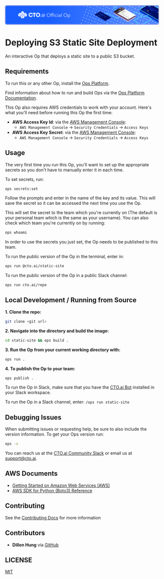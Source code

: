 ![](assets/banner.png)

# Deploying S3 Static Site Deployment

An interactive Op that deploys a static site to a public S3 bucket.

## Requirements

To run this or any other Op, install the [Ops Platform](https://cto.ai/platform).

Find information about how to run and build Ops via the [Ops Platform Documentation](https://cto.ai/docs/overview).

This Op also requires AWS credentials to work with your account. Here's what you'll need before running this Op the first time:

- **AWS Access Key Id**: via the [AWS Management Console](https://console.aws.amazon.com/):
  - `AWS Management Console` -> `Security Credentials` -> `Access Keys`
- **AWS Access Key Secret**: via the [AWS Management Console](https://console.aws.amazon.com/):
  - `AWS Management Console` -> `Security Credentials` -> `Access Keys`

## Usage

The very first time you run this Op, you'll want to set up the appropriate secrets so you don't have to manually enter it in each time.

To set secrets, run:

```bash
ops secrets:set
```

Follow the prompts and enter in the name of the key and its value. This will save the secret so it can be accessed the next time you use the Op.

This will set the secret to the team which you're currently on (The default is your personal team which is the same as your username). You can also check which team you're currently on by running:

```bash
ops whoami
```

In order to use the secrets you just set, the Op needs to be published to this team.

To run the public version of the Op in the terminal, enter in:

```bash
ops run @cto.ai/static-site
```

To run the public version of the Op in a public Slack channel:

```bash
ops run cto.ai/repo
```

## Local Development / Running from Source

**1. Clone the repo:**

```bash
git clone <git url>
```

**2. Navigate into the directory and build the image:**

```bash
cd static-site && ops build .
```

**3. Run the Op from your current working directory with:**

```bash
ops run .
```

**4. To publish the Op to your team:**

```bash
ops publish .
```
To run the Op in Slack, make sure that you have the [CTO.ai Bot](https://cto.ai/platform) installed
in your Slack workspace.

To run the Op in a Slack channel, enter:
`/ops run static-site`

## Debugging Issues

When submitting issues or requesting help, be sure to also include the version information. To get your Ops version run:

```bash
ops -v
```

You can reach us at the [CTO.ai Community Slack](https://cto-ai-community.slack.com/) or email us at support@cto.ai.

## AWS Documents

- [Getting Started on Amazon Web Services (AWS)](https://aws.amazon.com/getting-started/)
- [AWS SDK for Python (Boto3) Reference](https://boto3.amazonaws.com/v1/documentation/api/latest/reference/services/index.html)

## Contributing

See the [Contributing Docs](CONTRIBUTING.md) for more information

## Contributors

- **Dillon Hung** via [GitHub](https://github.com/dhungdata)

## LICENSE

[MIT](LICENSE.txt)

